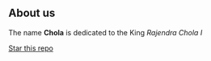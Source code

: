 ## About us

The name **Chola** is dedicated to the King _Rajendra Chola I_

[Star this repo](https://github.com/sharu725/chola)
